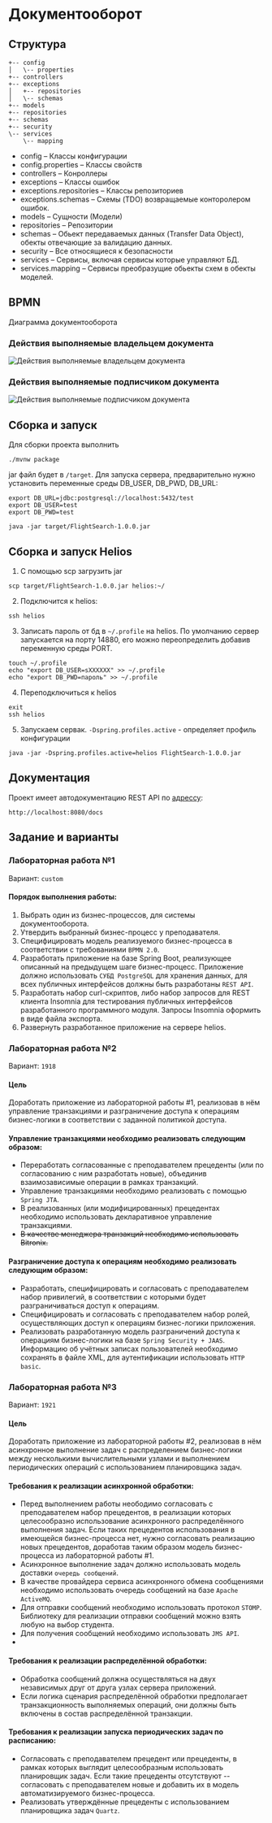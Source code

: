 # Документооборот
## Структура
```text
+-- config    
│   \-- properties
+-- controllers
+-- exceptions
│   +-- repositories
│   \-- schemas
+-- models
+-- repositories
+-- schemas
+-- security
\-- services
    \-- mapping

```
- config – Классы конфигурации
- config.properties – Классы свойств
- controllers – Конроллеры
- exceptions – Классы ошибок
- exceptions.repositories – Классы репозиториев
- exceptions.schemas – Схемы (TDO) возвращаемые конторолером ошибок.
- models – Сущности (Модели)
- repositories – Репозитории
- schemas – Обьект передаваемых данных (Transfer Data Object),
обекты отвечающие за валидацию данных.
- security – Все относящиеся к безопасности
- services – Сервисы, включая сервисы которые управляют БД.
- services.mapping – Сервисы преобразущие обьекты схем в обекты моделей.

## BPMN
Диаграмма документооборота
### Действия выполняемые владельцем документа
![Действия выполняемые владельцем документа](/docs/bpmn/document-holder.png)

### Действия выполняемые подписчиком документа
![Действия выполняемые подписчиком документа](/docs/bpmn/document-signer.png)

## Сборка и запуск
Для сборки проекта выполнить
```shell
./mvnw package
```
jar файл будет в `/target`. Для запуска сервера, 
предварительно нужно установить переменные среды DB_USER, DB_PWD, DB_URL:
```shell
export DB_URL=jdbc:postgresql://localhost:5432/test
export DB_USER=test
export DB_PWD=test

java -jar target/FlightSearch-1.0.0.jar
```
## Сборка и запуск Helios
1. C помощью scp загрузить jar
```shell
scp target/FlightSearch-1.0.0.jar helios:~/
```
2. Подключится к helios:
```shell
ssh helios
```
3. Записать пароль от бд в `~/.profile` на helios. 
По умолчанию сервер запускается на порту 14880, 
его можно переопределить добавив переменную среды PORT.
```shell
touch ~/.profile
echo "export DB_USER=sXXXXXX" >> ~/.profile
echo "export DB_PWD=пароль" >> ~/.profile
```
4. Переподключиться к helios
```shell
exit
ssh helios
```
5. Запускаем сервак. `-Dspring.profiles.active` - определяет профиль конфигурации
```shell
java -jar -Dspring.profiles.active=helios FlightSearch-1.0.0.jar
```
## Документация
Проект имеет автодокументацию REST API по [адрессу](http://localhost:8080/docs):
```text
http://localhost:8080/docs
```

## Задание и варианты
### Лабораторная работа №1
Вариант: `custom`
#### Порядок выполнения работы:
1. Выбрать один из бизнес-процессов, для системы документооборота.
2. Утвердить выбранный бизнес-процесс у преподавателя.
3. Специфицировать модель реализуемого бизнес-процесса в соответствии с требованиями `BPMN 2.0`.
4. Разработать приложение на базе Spring Boot, реализующее описанный на предыдущем шаге бизнес-процесс. 
Приложение должно использовать `СУБД PostgreSQL` для хранения данных, 
для всех публичных интерфейсов должны быть разработаны `REST API`.
5. Разработать набор curl-скриптов, либо набор запросов для REST клиента Insomnia для тестирования 
публичных интерфейсов разработанного программного модуля. Запросы Insomnia оформить в виде файла экспорта.
6. Развернуть разработанное приложение на сервере helios.

### Лабораторная работа №2
Вариант: `1918`
#### Цель
Доработать приложение из лабораторной работы #1, 
реализовав в нём управление транзакциями и 
разграничение доступа к операциям бизнес-логики в соответствии 
с заданной политикой доступа.
#### Управление транзакциями необходимо реализовать следующим образом:
* Переработать согласованные с преподавателем прецеденты (или по согласованию с ним разработать новые), 
объединив взаимозависимые операции в рамках транзакций.
* Управление транзакциями необходимо реализовать с помощью `Spring JTA`.
* В реализованных (или модифицированных) прецедентах необходимо использовать декларативное управление транзакциями.
* ~~В качестве менеджера транзакций необходимо использовать Bitronix.~~
#### Разграничение доступа к операциям необходимо реализовать следующим образом:

* Разработать, специфицировать и согласовать с преподавателем набор привилегий, 
в соответствии с которыми будет разграничиваться доступ к операциям.
* Специфицировать и согласовать с преподавателем набор ролей, осуществляющих доступ к операциям бизнес-логики приложения.
* Реализовать разработанную модель разграничений доступа к операциям бизнес-логики на базе `Spring Security + JAAS`. 
Информацию об учётных записах пользователей необходимо сохранять в файле XML, для аутентификации использовать `HTTP basic`.

### Лабораторная работа №3
Вариант: `1921`
#### Цель
Доработать приложение из лабораторной работы #2, реализовав в нём асинхронное выполнение задач с 
распределением бизнес-логики между несколькими вычислительными узлами и выполнением периодических 
операций с использованием планировщика задач.

#### Требования к реализации асинхронной обработки:
* Перед выполнением работы неободимо согласовать с преподавателем набор прецедентов, 
в реализации которых целесообразно использование асинхронного распределённого выполнения задач. 
Если таких прецедентов использования в имеющейся бизнес-процесса нет, 
нужно согласовать реализацию новых прецедентов, 
доработав таким образом модель бизнес-процесса из лабораторной работы #1.
* Асинхронное выполнение задач должно использовать модель доставки `очередь сообщений`.
* В качестве провайдера сервиса асинхронного обмена сообщениями необходимо использовать очередь сообщений 
на базе `Apache ActiveMQ`.
* Для отправки сообщений необходимо использовать протокол `STOMP`. 
Библиотеку для реализации отправки сообщений можно взять любую на выбор студента.
* Для получения сообщений необходимо использовать `JMS API`.
* 
#### Требования к реализации распределённой обработки:
* Обработка сообщений должна осуществляться на двух независимых друг от друга узлах сервера приложений.
* Если логика сценария распределённой обработки предполагает транзакционность выполняемых операций,
они должны быть включены в состав распределённой транзакции.

#### Требования к реализации запуска периодических задач по расписанию:
* Согласовать с преподавателем прецедент или прецеденты, 
в рамках которых выглядит целесообразным использовать планировщик задач. 
Если такие прецеденты отсутствуют -- согласовать с преподавателем новые и добавить их в модель автоматизируемого 
бизнес-процесса.
* Реализовать утверждённые прецеденты с использованием планировщика задач `Quartz`.

